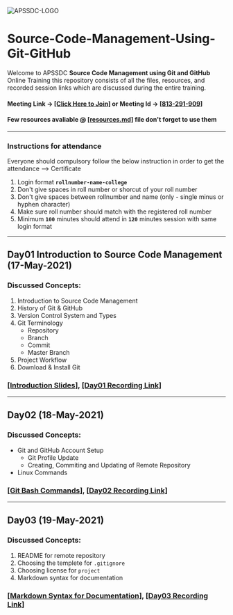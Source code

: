 ![APSSDC-LOGO](https://drive.google.com/uc?export=download&id=15AKQ6_-BixW4K6mL6RPphF5EKXqYF2zj)

# Source-Code-Management-Using-Git-GitHub

Welcome to APSSDC **Source Code Management using Git and GitHub** Online Training this repository consists of all the files, resources, and recorded session links which are discussed during the entire training.

#### Meeting Link -> [[Click Here to Join]](https://global.gotomeeting.com/install/813291909) or Meeting Id -> [[813-291-909]](https://www.gotomeeting.com/en-in/meeting/join-meeting)
#### Few resources avaliable @ [[resources.md]](resources.md) file don't forget to use them
<!---
#### Verify your details [[Here]](https://docs.google.com/spreadsheets/d/15SvzgZoFkJfWGlTMVoqjWd-1P231WUP4BzLYHCuK45M/edit?usp=sharing) if any changes update in modificaations column same will be printed on certificate

-->

-------
### Instructions for attendance

Everyone should compulsory follow the below instruction in order to get the attendance --> Certificate

1. Login format **`rollnumber-name-college`**
2. Don't give spaces in roll number or shorcut of your roll number
3. Don't give spaces between rollnumber and name (only - single minus or hyphen character)
4. Make sure roll number should match with the registered roll number
5. Minimum **`100`** minutes should attend in **`120`** minutes session with same login format
-------------


## Day01  Introduction to Source Code Management (17-May-2021)
### Discussed Concepts:

1. Introduction to Source Code Management
2. History of Git & GitHub
3. Version Control System and Types
4. Git Terminology
    - Repository
    - Branch
    - Commit
    - Master Branch
5. Project Workflow
7. Download & Install Git

### [[Introduction Slides]](Day01_Introduction.pdf), [[Day01 Recording Link]](https://transcripts.gotomeeting.com/#/s/0c5995e0323d5a5a44f3dab6495a1f07a3853fc98af2253a152fb8cd33d12910)

--------------

## Day02 (18-May-2021)
### Discussed Concepts:

- Git and GitHub Account Setup
    - Git Profile Update
    - Creating, Commiting and Updating of Remote Repository
- Linux Commands
### [[Git Bash Commands]](Day2_Git_Bash_Commands.md), [[Day02 Recording Link]](https://transcripts.gotomeeting.com/#/s/44f19df55685d4f6736473ad4de02721b5727a126851ef33178d497998ccc2a2)

************
## Day03 (19-May-2021)
### Discussed Concepts:

1. README for remote repository
2. Choosing the templete for `.gitignore`
3. Choosing license for `project`
4. Markdown syntax for documentation

### [[Markdown Syntax for Documentation]](Day3_md_syntax_for_documentation.md), [[Day03 Recording Link]](https://transcripts.gotomeeting.com/#/s/365c386ecdc31794b4f6aabdee702473f4a91c28ca6487d93ca196c09be95149)

